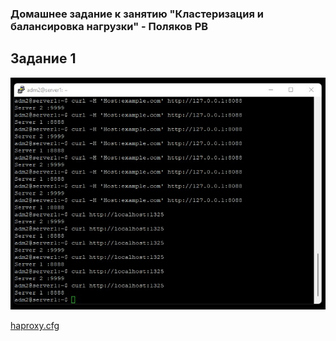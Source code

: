 ### Домашнее задание к занятию "Кластеризация и балансировка нагрузки" - Поляков РВ

## Задание 1
![Скрин1](https://github.com/bag2000/netology-haproxy/blob/main/lesson-01.jpg)
  
[haproxy.cfg](https://github.com/bag2000/netology-haproxy/blob/main/haproxy-01.cfg)
